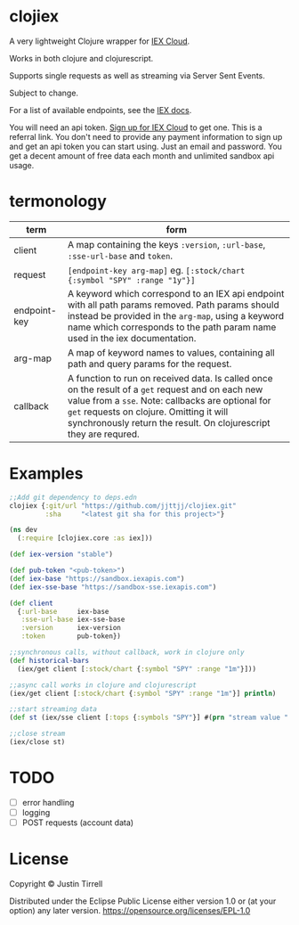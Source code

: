 # clojiex 

A very lightweight Clojure wrapper for [IEX Cloud](https://iexcloud.io/docs/api/). 

Works in both clojure and clojurescript. 

Supports single requests as well as streaming via Server Sent Events.

Subject to change.

For a list of available endpoints, see the [IEX docs](https://iexcloud.io/docs/api/). 

You will need an api token. [Sign up for IEX Cloud](https://iexcloud.io/s/6292bbcc) to get one. This is a referral link. You don't need to provide any payment information to sign up and get an api token you can start using. Just an email and password. You get a decent amount of free data each month and unlimited sandbox api usage.

# termonology

| term         | form                                                                                                                       |
|--------------|----------------------------------------------------------------------------------------------------------------------------|
| client       | A map containing the keys `:version`, `:url-base`, `:sse-url-base` and `token`.                                            |
| request      | `[endpoint-key arg-map]` eg. `[:stock/chart {:symbol "SPY" :range "1y"}]` |
| endpoint-key | A keyword which correspond to an IEX api endpoint with all path params removed. Path params should instead be provided in the `arg-map`, using a keyword name which corresponds to the path param name used in the iex documentation.                  |
| arg-map | A map of keyword names to values, containing all path and query params for the request.|
| callback  | A function to run on received data. Is called once on the result of a `get` request and on each new value from a `sse`. Note: callbacks are optional for `get` requests on clojure. Omitting it will synchronously return the result. On clojurescript they are requred. |

# Examples

```clojure
;;Add git dependency to deps.edn
clojiex {:git/url "https://github.com/jjttjj/clojiex.git"
         :sha     "<latest git sha for this project>"}
```

```clojure
(ns dev
  (:require [clojiex.core :as iex]))

(def iex-version "stable")

(def pub-token "<pub-token>")
(def iex-base "https://sandbox.iexapis.com")
(def iex-sse-base "https://sandbox-sse.iexapis.com")

(def client
  {:url-base     iex-base
   :sse-url-base iex-sse-base
   :version      iex-version
   :token        pub-token})

;;synchronous calls, without callback, work in clojure only
(def historical-bars
  (iex/get client [:stock/chart {:symbol "SPY" :range "1m"}]))

;;async call works in clojure and clojurescript
(iex/get client [:stock/chart {:symbol "SPY" :range "1m"}] println)

;;start streaming data
(def st (iex/sse client [:tops {:symbols "SPY"}] #(prn "stream value " %)))

;;close stream
(iex/close st)

```

# TODO 

- [ ] error handling
- [ ] logging
- [ ] POST requests (account data)

# License

Copyright © Justin Tirrell

Distributed under the Eclipse Public License either version 1.0 or (at your option) any later version. https://opensource.org/licenses/EPL-1.0
